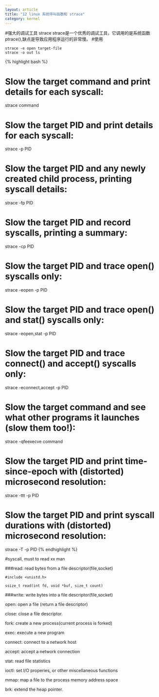 ```yaml
---
layout: article
title: "12 linux 系统呼叫函数和 strace"
category: kernel 
---
```

#强大的调试工具 strace
strace是一个优秀的调试工具，它调用的是系统函数ptrace(),缺点是导致应用程序运行的非常慢。
#使用

	strace -e open target-file
	strace -o out ls
{% highlight bash %}
# Slow the target command and print details for each syscall:
strace command

# Slow the target PID and print details for each syscall:
strace -p PID

# Slow the target PID and any newly created child process, printing syscall details:
strace -fp PID

# Slow the target PID and record syscalls, printing a summary:
strace -cp PID

# Slow the target PID and trace open() syscalls only:
strace -eopen -p PID

# Slow the target PID and trace open() and stat() syscalls only:
strace -eopen,stat -p PID

# Slow the target PID and trace connect() and accept() syscalls only:
strace -econnect,accept -p PID

# Slow the target command and see what other programs it launches (slow them too!):
strace -qfeexecve command

# Slow the target PID and print time-since-epoch with (distorted) microsecond resolution:
strace -ttt -p PID

# Slow the target PID and print syscall durations with (distorted) microsecond resolution:
strace -T -p PID
{% endhighlight %}

#syscall, must to read xx man

###read: read bytes from a file descriptor(file,socket)

	#include <unistd.h>

	ssize_t read(int fd, void *buf, size_t count)

###write: write bytes into a file descriptor(file,socket)



open: open a file (return a file descriptor)

close: close a file descriptor.

fork: create a new process(current process is forked)

exec: execute a new program

connect: connect to a network host

accept: accept a network connection

stat: read file statistics

ioctl: set I/O properies, or other miscellaneous functions

mmap: map a file to the process memory address space

brk: extend the heap pointer.

